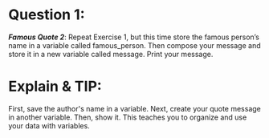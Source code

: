 # Question 1: 
***Famous Quote 2***: Repeat Exercise 1, but this time store the famous person’s name in a variable called famous_person. Then compose your message and store it in a new variable called message. Print your message.

# Explain & TIP: 
First, save the author's name in a variable. Next, create your quote message in another variable. Then, show it. This teaches you to organize and use your data with variables.